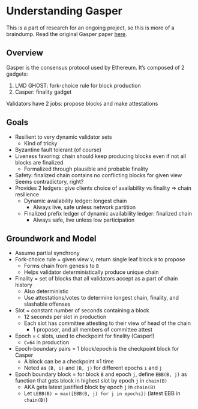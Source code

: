 # Understanding Gasper
This is a part of research for an ongoing project, so this is more of a braindump. 
Read the original Gasper paper [here](https://arxiv.org/pdf/2003.03052.pdf).

## Overview
Gasper is the consensus protocol used by Ethereum. It’s composed of 2 gadgets:
1. LMD GHOST: fork-choice rule for block production  
2. Casper: finality gadget  

Validators have 2 jobs: propose blocks and make attestations

## Goals
* Resilient to very dynamic validator sets  
    * Kind of tricky  
* Byzantine fault tolerant (of course)  
* Liveness favoring: chain should keep producing blocks even if not all blocks are finalized  
    * Formalized through plausible and probable finality  
* Safety: finalized chain contains no conflicting blocks for given view  
Seems contradictory, right?
* Provides 2 ledgers: give clients choice of availability vs finality ⇒ chain resilience
  * Dynamic availability ledger: longest chain
    * Always live, safe unless network partition
  * Finalized prefix ledger of dynamic availability ledger: finalized chain
    * Always safe, live unless low participation


## Groundwork and Model
* Assume partial synchrony
* Fork-choice rule = given view `V`, return single leaf block `B` to propose
  * Forms chain from genesis to `B`
  * Helps validator deterministically produce unique chain
* Finality = set of blocks that all validators accept as a part of chain history
  * Also deterministic
  * Use attestations/votes to determine longest chain, finality, and slashable offenses
* Slot = constant number of seconds containing a block
  * 12 seconds per slot in production
  * Each slot has committee attesting to their view of head of the chain
    * 1 proposer, and all members of committee attest
* Epoch = `C` slots, used to checkpoint for finality (Casper!)
  * `C=64` in production
* Epoch-boundary pairs = 1 block/epoch is the checkpoint block for Casper
  * A block can be a checkpoint ≥1 time
  * Noted as `(B, i)` and `(B, j)` for different epochs `i` and `j`
* Epoch boundary block = for block `B` and epoch `j`, define `EBB(B, j)` as function that gets block in highest slot by epoch `j` in `chain(B)`
  * AKA gets latest justified block by epoch `j` in `chain(B)`
  * Let `LEBB(B) = max([EBB(B, j) for j in epochs])` (latest EBB in `chain(B)`)

